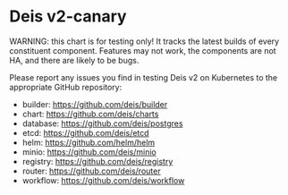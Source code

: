 # Deis v2-canary

WARNING: this chart is for testing only!  It tracks the latest builds of every constituent component.  Features may not work, the components are not HA, and there are likely to be bugs.

Please report any issues you find in testing Deis v2 on Kubernetes
to the appropriate GitHub repository:
- builder: https://github.com/deis/builder
- chart: https://github.com/deis/charts
- database: https://github.com/deis/postgres
- etcd: https://github.com/deis/etcd
- helm: https://github.com/helm/helm
- minio: https://github.com/deis/minio
- registry: https://github.com/deis/registry
- router: https://github.com/deis/router
- workflow: https://github.com/deis/workflow
